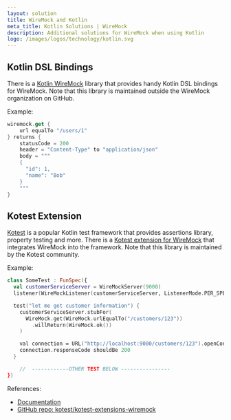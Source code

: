 ```yaml
---
layout: solution
title: WireMock and Kotlin
meta_title: Kotlin Solutions | WireMock
description: Additional solutions for WireMock when using Kotlin
logo: /images/logos/technology/kotlin.svg
---
```



## Kotlin DSL Bindings

There is a [Kotlin WireMock](https://github.com/marcinziolo/kotlin-wiremock) library
that provides handy Kotlin DSL bindings for WireMock.
Note that this library is maintained outside the WireMock organization on GitHub.

Example:

```kotlin
wiremock.get {
    url equalTo "/users/1"
} returns {
    statusCode = 200
    header = "Content-Type" to "application/json"
    body = """
    {
      "id": 1,
      "name": "Bob"
    }
    """
}
```

## Kotest Extension

[Kotest](https://kotest.io/) is a popular Kotlin test framework
that provides assertions library, property testing and more.
There is a [Kotest extension for WireMock](https://github.com/kotest/kotest-extensions-wiremock)
that integrates WireMock into the framework.
Note that this library is maintained by the Kotest community.

Example:

```kotlin
class SomeTest : FunSpec({
  val customerServiceServer = WireMockServer(9000)
  listener(WireMockListener(customerServiceServer, ListenerMode.PER_SPEC))

  test("let me get customer information") {
    customerServiceServer.stubFor(
      WireMock.get(WireMock.urlEqualTo("/customers/123"))
        .willReturn(WireMock.ok())
    )

    val connection = URL("http://localhost:9000/customers/123").openConnection() as HttpURLConnection
    connection.responseCode shouldBe 200
  }

    //  ------------OTHER TEST BELOW ----------------
})
```

References:

- [Documentation](https://kotest.io/docs/extensions/wiremock.html)
- [GitHub repo: kotest/kotest-extensions-wiremock](https://github.com/kotest/kotest-extensions-wiremock)
